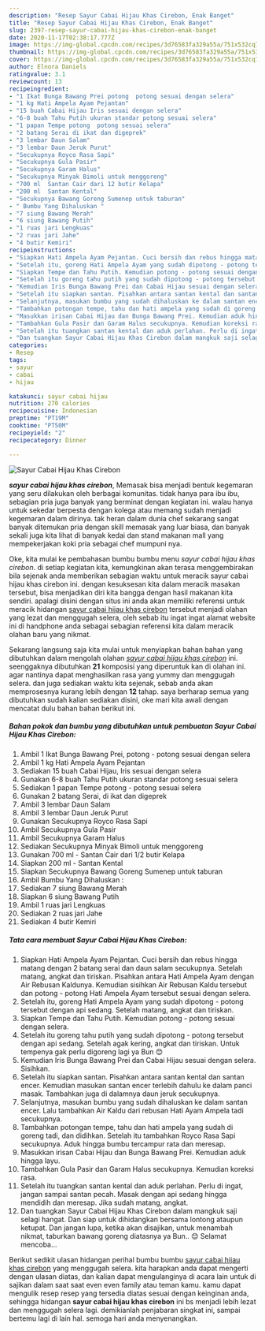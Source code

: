```yaml
---
description: "Resep Sayur Cabai Hijau Khas Cirebon, Enak Banget"
title: "Resep Sayur Cabai Hijau Khas Cirebon, Enak Banget"
slug: 2397-resep-sayur-cabai-hijau-khas-cirebon-enak-banget
date: 2020-11-17T02:38:17.777Z
image: https://img-global.cpcdn.com/recipes/3d76583fa329a55a/751x532cq70/sayur-cabai-hijau-khas-cirebon-foto-resep-utama.jpg
thumbnail: https://img-global.cpcdn.com/recipes/3d76583fa329a55a/751x532cq70/sayur-cabai-hijau-khas-cirebon-foto-resep-utama.jpg
cover: https://img-global.cpcdn.com/recipes/3d76583fa329a55a/751x532cq70/sayur-cabai-hijau-khas-cirebon-foto-resep-utama.jpg
author: Elnora Daniels
ratingvalue: 3.1
reviewcount: 13
recipeingredient:
- "1 Ikat Bunga Bawang Prei potong  potong sesuai dengan selera"
- "1 kg Hati Ampela Ayam Pejantan"
- "15 buah Cabai Hijau Iris sesuai dengan selera"
- "6-8 buah Tahu Putih ukuran standar potong sesuai selera"
- "1 papan Tempe potong  potong sesuai selera"
- "2 batang Serai di ikat dan digeprek"
- "3 lembar Daun Salam"
- "3 lembar Daun Jeruk Purut"
- "Secukupnya Royco Rasa Sapi"
- "Secukupnya Gula Pasir"
- "Secukupnya Garam Halus"
- "Secukupnya Minyak Bimoli untuk menggoreng"
- "700 ml  Santan Cair dari 12 butir Kelapa"
- "200 ml  Santan Kental"
- "Secukupnya Bawang Goreng Sumenep untuk taburan"
- " Bumbu Yang Dihaluskan "
- "7 siung Bawang Merah"
- "6 siung Bawang Putih"
- "1 ruas jari Lengkuas"
- "2 ruas jari Jahe"
- "4 butir Kemiri"
recipeinstructions:
- "Siapkan Hati Ampela Ayam Pejantan. Cuci bersih dan rebus hingga matang dengan 2 batang serai dan daun salam secukupnya. Setelah matang, angkat dan tiriskan. Pisahkan antara Hati Ampela Ayam dengan Air Rebusan Kaldunya. Kemudian sisihkan Air Rebusan Kaldu tersebut dan potong - potong Hati Ampela Ayam tersebut sesuai dengan selera."
- "Setelah itu, goreng Hati Ampela Ayam yang sudah dipotong - potong tersebut dengan api sedang. Setelah matang, angkat dan tiriskan."
- "Siapkan Tempe dan Tahu Putih. Kemudian potong - potong sesuai dengan selera."
- "Setelah itu goreng tahu putih yang sudah dipotong - potong tersebut dengan api sedang. Setelah agak kering, angkat dan tiriskan. Untuk tempenya gak perlu digoreng lagi ya Bun 😊"
- "Kemudian Iris Bunga Bawang Prei dan Cabai Hijau sesuai dengan selera. Sisihkan."
- "Setelah itu siapkan santan. Pisahkan antara santan kental dan santan encer. Kemudian masukan santan encer terlebih dahulu ke dalam panci masak. Tambahkan juga di dalamnya daun jeruk secukupnya."
- "Selanjutnya, masukan bumbu yang sudah dihaluskan ke dalam santan encer. Lalu tambahkan Air Kaldu dari rebusan Hati Ayam Ampela tadi secukupnya."
- "Tambahkan potongan tempe, tahu dan hati ampela yang sudah di goreng tadi, dan didihkan. Setelah itu tambahkan Royco Rasa Sapi secukupnya. Aduk hingga bumbu tercampur rata dan meresap."
- "Masukkan irisan Cabai Hijau dan Bunga Bawang Prei. Kemudian aduk hingga layu."
- "Tambahkan Gula Pasir dan Garam Halus secukupnya. Kemudian koreksi rasa."
- "Setelah itu tuangkan santan kental dan aduk perlahan. Perlu di ingat, jangan sampai santan pecah. Masak dengan api sedang hingga mendidih dan meresap. Jika sudah matang, angkat."
- "Dan tuangkan Sayur Cabai Hijau Khas Cirebon dalam mangkuk saji selagi hangat. Dan siap untuk dihidangkan bersama lontong ataupun ketupat. Dan jangan lupa, ketika akan disajikan, untuk menambah nikmat, taburkan bawang goreng diatasnya ya Bun.. 😊 Selamat mencoba..."
categories:
- Resep
tags:
- sayur
- cabai
- hijau

katakunci: sayur cabai hijau 
nutrition: 270 calories
recipecuisine: Indonesian
preptime: "PT19M"
cooktime: "PT50M"
recipeyield: "2"
recipecategory: Dinner

---
```



![Sayur Cabai Hijau Khas Cirebon](https://img-global.cpcdn.com/recipes/3d76583fa329a55a/751x532cq70/sayur-cabai-hijau-khas-cirebon-foto-resep-utama.jpg)

<b><i>sayur cabai hijau khas cirebon</i></b>, Memasak bisa menjadi bentuk kegemaran yang seru dilakukan oleh berbagai komunitas. tidak hanya para ibu ibu, sebagian pria juga banyak yang berminat dengan kegiatan ini. walau hanya untuk sekedar berpesta dengan kolega atau memang sudah menjadi kegemaran dalam dirinya. tak heran dalam dunia chef sekarang sangat banyak ditemukan pria dengan skill memasak yang luar biasa, dan banyak sekali juga kita lihat di banyak kedai dan stand makanan mall yang mempekerjakan koki pria sebagai chef mumpuni nya.

Oke, kita mulai ke pembahasan bumbu bumbu menu <i>sayur cabai hijau khas cirebon</i>. di setiap kegiatan kita, kemungkinan akan terasa menggembirakan bila sejenak anda memberikan sebagian waktu untuk meracik sayur cabai hijau khas cirebon ini. dengan kesuksesan kita dalam meracik masakan tersebut, bisa menjadikan diri kita bangga dengan hasil makanan kita sendiri. apalagi disini dengan situs ini anda akan memiliki referensi untuk meracik hidangan <u>sayur cabai hijau khas cirebon</u> tersebut menjadi olahan yang lezat dan menggugah selera, oleh sebab itu ingat ingat alamat website ini di handphone anda sebagai sebagian referensi kita dalam meracik olahan baru yang nikmat.




Sekarang langsung saja kita mulai untuk menyiapkan bahan bahan yang dibutuhkan dalam mengolah olahan <u><i>sayur cabai hijau khas cirebon</i></u> ini. seenggaknya dibutuhkan <b>21</b> komposisi yang diperuntuk kan di olahan ini. agar nantinya dapat menghasilkan rasa yang yummy dan menggugah selera. dan juga sediakan waktu kita sejenak, sebab anda akan memprosesnya kurang lebih dengan <b>12</b> tahap. saya berharap semua yang dibutuhkan sudah kalian sediakan disini, oke mari kita awali dengan mencatat dulu bahan bahan berikut ini.

<!--inarticleads1-->

##### Bahan pokok dan bumbu yang dibutuhkan untuk pembuatan Sayur Cabai Hijau Khas Cirebon:

1. Ambil 1 Ikat Bunga Bawang Prei, potong - potong sesuai dengan selera
1. Ambil 1 kg Hati Ampela Ayam Pejantan
1. Sediakan 15 buah Cabai Hijau, Iris sesuai dengan selera
1. Gunakan 6-8 buah Tahu Putih ukuran standar potong sesuai selera
1. Sediakan 1 papan Tempe potong - potong sesuai selera
1. Gunakan 2 batang Serai, di ikat dan digeprek
1. Ambil 3 lembar Daun Salam
1. Ambil 3 lembar Daun Jeruk Purut
1. Gunakan Secukupnya Royco Rasa Sapi
1. Ambil Secukupnya Gula Pasir
1. Ambil Secukupnya Garam Halus
1. Sediakan Secukupnya Minyak Bimoli untuk menggoreng
1. Gunakan 700 ml - Santan Cair dari 1/2 butir Kelapa
1. Siapkan 200 ml - Santan Kental
1. Siapkan Secukupnya Bawang Goreng Sumenep untuk taburan
1. Ambil  Bumbu Yang Dihaluskan :
1. Sediakan 7 siung Bawang Merah
1. Siapkan 6 siung Bawang Putih
1. Ambil 1 ruas jari Lengkuas
1. Sediakan 2 ruas jari Jahe
1. Sediakan 4 butir Kemiri




<!--inarticleads2-->

##### Tata cara membuat Sayur Cabai Hijau Khas Cirebon:

1. Siapkan Hati Ampela Ayam Pejantan. Cuci bersih dan rebus hingga matang dengan 2 batang serai dan daun salam secukupnya. Setelah matang, angkat dan tiriskan. Pisahkan antara Hati Ampela Ayam dengan Air Rebusan Kaldunya. Kemudian sisihkan Air Rebusan Kaldu tersebut dan potong - potong Hati Ampela Ayam tersebut sesuai dengan selera.
1. Setelah itu, goreng Hati Ampela Ayam yang sudah dipotong - potong tersebut dengan api sedang. Setelah matang, angkat dan tiriskan.
1. Siapkan Tempe dan Tahu Putih. Kemudian potong - potong sesuai dengan selera.
1. Setelah itu goreng tahu putih yang sudah dipotong - potong tersebut dengan api sedang. Setelah agak kering, angkat dan tiriskan. Untuk tempenya gak perlu digoreng lagi ya Bun 😊
1. Kemudian Iris Bunga Bawang Prei dan Cabai Hijau sesuai dengan selera. Sisihkan.
1. Setelah itu siapkan santan. Pisahkan antara santan kental dan santan encer. Kemudian masukan santan encer terlebih dahulu ke dalam panci masak. Tambahkan juga di dalamnya daun jeruk secukupnya.
1. Selanjutnya, masukan bumbu yang sudah dihaluskan ke dalam santan encer. Lalu tambahkan Air Kaldu dari rebusan Hati Ayam Ampela tadi secukupnya.
1. Tambahkan potongan tempe, tahu dan hati ampela yang sudah di goreng tadi, dan didihkan. Setelah itu tambahkan Royco Rasa Sapi secukupnya. Aduk hingga bumbu tercampur rata dan meresap.
1. Masukkan irisan Cabai Hijau dan Bunga Bawang Prei. Kemudian aduk hingga layu.
1. Tambahkan Gula Pasir dan Garam Halus secukupnya. Kemudian koreksi rasa.
1. Setelah itu tuangkan santan kental dan aduk perlahan. Perlu di ingat, jangan sampai santan pecah. Masak dengan api sedang hingga mendidih dan meresap. Jika sudah matang, angkat.
1. Dan tuangkan Sayur Cabai Hijau Khas Cirebon dalam mangkuk saji selagi hangat. Dan siap untuk dihidangkan bersama lontong ataupun ketupat. Dan jangan lupa, ketika akan disajikan, untuk menambah nikmat, taburkan bawang goreng diatasnya ya Bun.. 😊 Selamat mencoba...




Berikut sedikit ulasan hidangan perihal bumbu bumbu <u>sayur cabai hijau khas cirebon</u> yang menggugah selera. kita harapkan anda dapat mengerti dengan ulasan diatas, dan kalian dapat mengulanginya di acara lain untuk di sajikan dalam saat saat even even family atau teman kamu. kamu dapat mengulik resep resep yang tersedia diatas sesuai dengan keinginan anda, sehingga hidangan <b>sayur cabai hijau khas cirebon</b> ini bs menjadi lebih lezat dan menggugah selera lagi. demikianlah penjabaran singkat ini, sampai bertemu lagi di lain hal. semoga hari anda menyenangkan.
